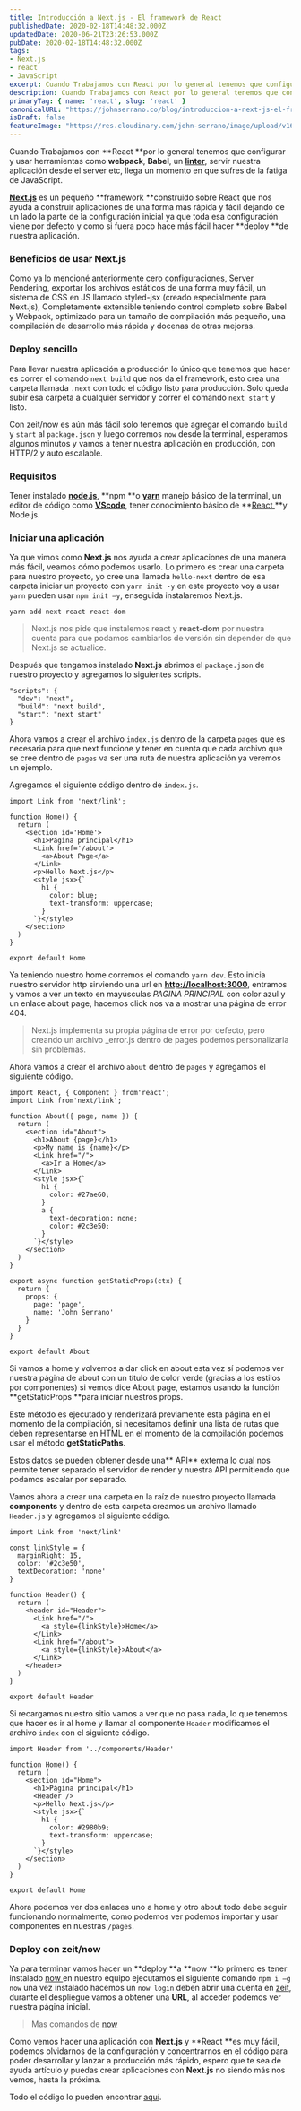 ```yaml
---
title: Introducción a Next.js - El framework de React
publishedDate: 2020-02-18T14:48:32.000Z
updatedDate: 2020-06-21T23:26:53.000Z
pubDate: 2020-02-18T14:48:32.000Z
tags: 
- Next.js
- react
- JavaScript
excerpt: Cuando Trabajamos con React por lo general tenemos que configurar y usar herramientas como webpack, Babel, un linter, servir nuestra aplicación desde el serve.
description: Cuando Trabajamos con React por lo general tenemos que configurar y usar herramientas como webpack, Babel, un linter, servir nuestra aplicación desde el serve.
primaryTag: { name: 'react', slug: 'react' }
canonicalURL: "https://johnserrano.co/blog/introduccion-a-next-js-el-framework-de-react"
isDraft: false
featureImage: "https://res.cloudinary.com/john-serrano/image/upload/v1682887560/John%20Serrano/Blog%20Post/introduccion-a-next-js-el-framework-de-react/nextjs_yibklg.jpg"
---
```


Cuando Trabajamos con **React **por lo general tenemos que configurar y usar herramientas como **webpack**, **Babel**, un **[linter](https://johnserrano.co/blog/configurar-eslint-con-vscode-para-javascript)**, servir nuestra aplicación desde el server etc, llega un momento en que sufres de la fatiga de JavaScript.

**[Next.js](https://nextjs.org/)** es un pequeño **framework **construido sobre React que nos ayuda a construir aplicaciones de una forma más rápida y fácil dejando de un lado la parte de la configuración inicial ya que toda esa configuración viene por defecto y como si fuera poco hace más fácil hacer **deploy **de nuestra aplicación.

### Beneficios de usar Next.js

Como ya lo mencioné anteriormente cero configuraciones, Server Rendering, exportar los archivos estáticos de una forma muy fácil, un sistema de CSS en JS llamado styled-jsx (creado especialmente para Next.js), Completamente extensible teniendo control completo sobre Babel y Webpack, optimizado para un tamaño de compilación más pequeño, una compilación de desarrollo más rápida y docenas de otras mejoras.

### Deploy sencillo

Para llevar nuestra aplicación a producción lo único que tenemos que hacer es correr el comando `next build` que nos da el framework, esto crea una carpeta llamada `.next` con todo el código listo para producción. Solo queda subir esa carpeta a cualquier servidor y correr el comando `next start` y listo.

Con zeit/now es aún más fácil solo tenemos que agregar el comando `build` y `start` al `package.json` y luego corremos `now` desde la terminal, esperamos algunos minutos y vamos a tener nuestra aplicación en producción, con HTTP/2 y auto escalable.

### Requisitos

Tener instalado **[node.js](https://nodejs.org/en/)**, **npm **o **[yarn](https://yarnpkg.com/)** manejo básico de la terminal, un editor de código como **[VScode](https://code.visualstudio.com/)**, tener conocimiento básico de **[React ](https://johnserrano.co/blog/primeros-pasos-con-react)**y Node.js.

### Iniciar una aplicación

Ya que vimos como **Next.js** nos ayuda a crear aplicaciones de una manera más fácil, veamos cómo podemos usarlo. Lo primero es crear una carpeta para nuestro proyecto, yo cree una llamada `hello-next` dentro de esa carpeta iniciar un proyecto con `yarn init -y` en este proyecto voy a usar `yarn` pueden usar `npm init –y`, enseguida instalaremos Next.js.

`yarn add next react react-dom`

> Next.js nos pide que instalemos react y **react-dom** por nuestra cuenta para que podamos cambiarlos de versión sin depender de que Next.js se actualice.

Después que tengamos instalado **Next.js** abrimos el `package.json` de nuestro proyecto y agregamos lo siguientes scripts.

    "scripts": {
      "dev": "next",
      "build": "next build",
      "start": "next start"
    }

Ahora vamos a crear el archivo `index.js` dentro de la carpeta `pages` que es necesaria para que next funcione y tener en cuenta que cada archivo que se cree dentro de `pages` va ser una ruta de nuestra aplicación ya veremos un ejemplo.

Agregamos el siguiente código dentro de `index.js`.

    import Link from 'next/link';
     
    function Home() {
      return (
        <section id='Home'>
          <h1>Página principal</h1>
          <Link href='/about'>
            <a>About Page</a>
          </Link>
          <p>Hello Next.js</p>
          <style jsx>{`
            h1 {
              color: blue;
              text-transform: uppercase;
            }  
          `}</style>
        </section>
      )
    }
     
    export default Home
    

Ya teniendo nuestro home corremos el comando `yarn dev`. Esto inicia nuestro servidor http sirviendo una url en [**http://localhost:3000**](http://localhost:3000), entramos y vamos a ver un texto en mayúsculas *PAGINA PRINCIPAL* con color azul y un enlace about page, hacemos click nos va a mostrar una página de error 404.

> Next.js implementa su propia página de error por defecto, pero creando un archivo _error.js dentro de pages podemos personalizarla sin problemas.

Ahora vamos a crear el archivo `about` dentro de `pages` y agregamos el siguiente código.

    import React, { Component } from'react';
    import Link from'next/link';
     
    function About({ page, name }) {
      return (
        <section id="About">
          <h1>About {page}</h1>
          <p>My name is {name}</p>
          <Link href="/">
            <a>Ir a Home</a>
          </Link>
          <style jsx>{`
            h1 {
              color: #27ae60;
            }
            a {
              text-decoration: none;
              color: #2c3e50;
            }
          `}</style>
        </section>
      )
    }
    
    export async function getStaticProps(ctx) {
      return {
        props: {
          page: 'page',
          name: 'John Serrano'
        }
      }
    }
    
    export default About
    

Si vamos a home y volvemos a dar click en about esta vez sí podemos ver nuestra página de about con un título de color verde (gracias a los estilos por componentes) si vemos dice About page, estamos usando la función **getStaticProps **para iniciar nuestros props.

Este método es ejecutado y renderizará previamente esta página en el momento de la compilación, si necesitamos definir una lista de rutas que deben representarse en HTML en el momento de la compilación podemos usar el método **getStaticPaths**.

Estos datos se pueden obtener desde una** API** externa lo cual nos permite tener separado el servidor de render y nuestra API permitiendo que podamos escalar por separado.

Vamos ahora a crear una carpeta en la raíz de nuestro proyecto llamada **components** y dentro de esta carpeta creamos un archivo llamado `Header.js` y agregamos el siguiente código.

    import Link from 'next/link'
     
    const linkStyle = {
      marginRight: 15,
      color: '#2c3e50',
      textDecoration: 'none'
    }
     
    function Header() {
      return (
        <header id="Header">
          <Link href="/">
            <a style={linkStyle}>Home</a>
          </Link>
          <Link href="/about">
            <a style={linkStyle}>About</a>
          </Link>
        </header>
      )
    }
     
    export default Header
    

Si recargamos nuestro sitio vamos a ver que no pasa nada, lo que tenemos que hacer es ir al home y llamar al componente `Header` modificamos el archivo `index` con el siguiente código.

    import Header from '../components/Header'
     
    function Home() {
      return (
        <section id="Home">
          <h1>Página principal</h1>      
          <Header />
          <p>Hello Next.js</p>
          <style jsx>{`
            h1 {
              color: #2980b9;
              text-transform: uppercase;
            }
          `}</style>
        </section>
      )
    }
     
    export default Home
    

Ahora podemos ver dos enlaces uno a home y otro about todo debe seguir funcionando normalmente, como podemos ver podemos importar y usar componentes en nuestras `/pages`.

### Deploy con zeit/now

Ya para terminar vamos hacer un **deploy **a **now **lo primero es tener instalado [now ](https://zeit.co/download)en nuestro equipo ejecutamos el siguiente comando `npm i –g now` una vez instalado hacemos un `now login` deben abrir una cuenta en [zeit](https://zeit.co/), durante el despliegue vamos a obtener una **URL**, al acceder podemos ver nuestra página inicial.

> Mas comandos de [now](https://zeit.co/docs/now-cli#introduction/now-cli-reference)

Como vemos hacer una aplicación con **Next.js** y **React **es muy fácil, podemos olvidarnos de la configuración y concentrarnos en el código para poder desarrollar y lanzar a producción más rápido, espero que te sea de ayuda artículo y puedas crear aplicaciones con **Next.js** no siendo más nos vemos, hasta la próxima.

Todo el código lo pueden encontrar [aquí](https://github.com/blog-johnserrano/hello-next).
